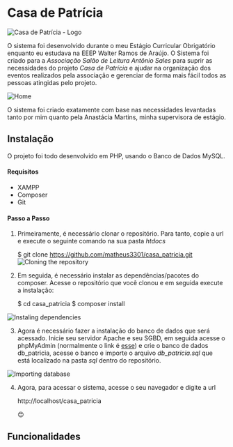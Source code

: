 
# Casa de Patrícia

  ![Casa de Patrícia - Logo](https://i.imgsafe.org/9d/9de07e6e69.png)

O sistema foi desenvolvido durante o meu Estágio Curricular Obrigatório enquanto eu estudava na EEEP Walter Ramos de Araújo. O Sistema foi criado para a *Associação Salão de Leitura Antônio Sales* para suprir as necessidades do projeto *Casa de Patrícia* e ajudar na organização dos eventos realizados pela associação e gerenciar de forma mais fácil todos as pessoas atingidas pelo projeto.

![Home](https://i.imgsafe.org/9d/9de8b14d57.png)

O sistema foi criado exatamente com base nas necessidades levantadas tanto por mim quanto pela Anastácia Martins, minha supervisora de estágio.

  

## Instalação

  

O projeto foi todo desenvolvido em PHP, usando o Banco de Dados MySQL.

  

#### Requisitos

  

* XAMPP
* Composer
* Git

#### Passo a Passo

 1. Primeiramente, é necessário clonar o repositório. Para tanto, copie a url e execute o seguinte comando na sua pasta *htdocs*

    $ git clone https://github.com/matheus3301/casa_patricia.git
![Cloning the repository](https://i.imgsafe.org/9d/9dfa794158.gif)

2. Em seguida, é necessário instalar as dependências/pacotes do composer. Acesse o repositório que você clonou e em seguida execute a instalação:

    $ cd casa_patricia
    $ composer install

![Instaling dependencies](https://i.imgsafe.org/9e/9e07479384.gif)

3. Agora é necessário fazer a instalação do banco de dados que será acessado. Inicie seu servidor Apache e seu SGBD, em seguida acesse o phpMyAdmin (normalmente o link é [esse](localhost/phpmyadmin)) e crie o banco de dados db_patricia, acesse o banco e importe o arquivo *db_patricia.sql* que está localizado na pasta *sql* dentro do repositório.

![Importing database](https://i.imgsafe.org/9e/9e17c1d788.gif)

4. Agora, para acessar o sistema, acesse o seu navegador e digite a url

    http://localhost/casa_patricia
	
	

	:heart_eyes:

## Funcionalidades